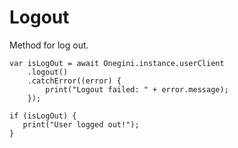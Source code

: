 
# Logout


Method for log out.


    var isLogOut = await Onegini.instance.userClient
        .logout()
        .catchError((error) {
            print("Logout failed: " + error.message);
        });

    if (isLogOut) {
       print("User logged out!");
    }
